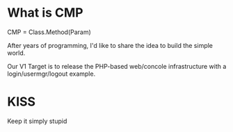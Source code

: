 # What is CMP
CMP = Class.Method(Param)

After years of programming, I'd like to share the idea to build the simple world.

Our V1 Target is to release the PHP-based web/concole infrastructure with a login/usermgr/logout example.

# KISS
Keep it simply stupid
